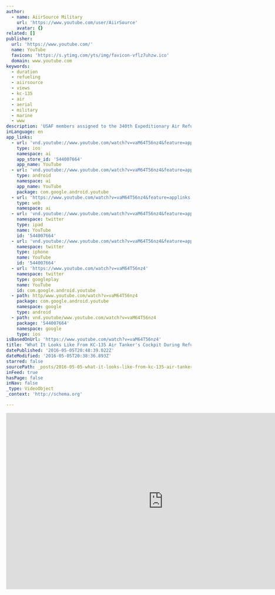 ```yaml
---
author:
  - name: AiirSource Military
    url: 'https://www.youtube.com/user/AiirSource'
    avatar: {}
related: []
publisher:
  url: 'https://www.youtube.com/'
  name: YouTube
  favicon: 'https://s.ytimg.com/yts/img/favicon-vflz7uhzw.ico'
  domain: www.youtube.com
keywords:
  - duration
  - refueling
  - aiirsource
  - views
  - kc-135
  - air
  - aerial
  - military
  - marine
  - www
description: 'USAF members assigned to the 340th Expeditionary Air Refueling Squadron deliver fuel to a U.S. Navy F/A-18 Jolly Rogers CAG and other F/A-18 Super Hornets from a KC-135 Stratotanker during an air refueling mission over Southwest Asia. AiirSource Military covers events and missions from the United States Armed Forces: Army, Navy, Marine Corps, Air Force, and Coast Guard.'
inLanguage: en
app_links:
  - url: 'vnd.youtube://www.youtube.com/watch?v=vaM64T56nz4&feature=applinks'
    type: ios
    namespace: ai
    app_store_id: '544007664'
    app_name: YouTube
  - url: 'vnd.youtube://www.youtube.com/watch?v=vaM64T56nz4&feature=applinks'
    type: android
    namespace: ai
    app_name: YouTube
    package: com.google.android.youtube
  - url: 'https://www.youtube.com/watch?v=vaM64T56nz4&feature=applinks'
    type: web
    namespace: ai
  - url: 'vnd.youtube://www.youtube.com/watch?v=vaM64T56nz4&feature=applinks'
    namespace: twitter
    type: ipad
    name: YouTube
    id: '544007664'
  - url: 'vnd.youtube://www.youtube.com/watch?v=vaM64T56nz4&feature=applinks'
    namespace: twitter
    type: iphone
    name: YouTube
    id: '544007664'
  - url: 'https://www.youtube.com/watch?v=vaM64T56nz4'
    namespace: twitter
    type: googleplay
    name: YouTube
    id: com.google.android.youtube
  - path: http/www.youtube.com/watch?v=vaM64T56nz4
    package: com.google.android.youtube
    namespace: google
    type: android
  - path: vnd.youtube/www.youtube.com/watch?v=vaM64T56nz4
    package: '544007664'
    namespace: google
    type: ios
isBasedOnUrl: 'https://www.youtube.com/watch?v=vaM64T56nz4'
title: "What It Looks Like From KC-135 Air Tanker's Cockpit During Refueling Mission"
datePublished: '2016-05-05T20:48:39.022Z'
dateModified: '2016-05-05T20:38:36.893Z'
starred: false
sourcePath: _posts/2016-05-05-what-it-looks-like-from-kc-135-air-tankers-cockpit-during-r.md
inFeed: true
hasPage: false
inNav: false
_type: VideoObject
_context: 'http://schema.org'

---
```

<iframe src="https://cdn.embedly.com/widgets/media.html?src=https%3A%2F%2Fwww.youtube.com%2Fembed%2FvaM64T56nz4%3Ffeature%3Doembed&amp;url=https%3A%2F%2Fwww.youtube.com%2Fwatch%3Fv%3DvaM64T56nz4&amp;image=https%3A%2F%2Fi.ytimg.com%2Fvi%2FvaM64T56nz4%2Fhqdefault.jpg&amp;key=b7d04c9b404c499eba89ee7072e1c4f7&amp;type=text%2Fhtml&amp;schema=youtube" width="854" height="480" scrolling="no" frameborder="0" allowfullscreen="" style=""></iframe>